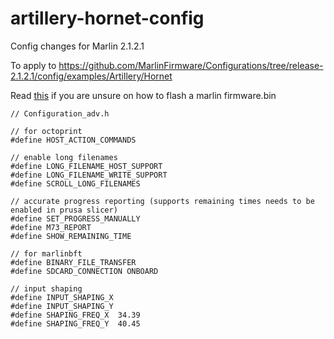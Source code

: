 # artillery-hornet-config

Config changes for Marlin 2.1.2.1

To apply to https://github.com/MarlinFirmware/Configurations/tree/release-2.1.2.1/config/examples/Artillery/Hornet

Read [this](./how-to-flash.md) if you are unsure on how to flash a marlin firmware.bin

```
// Configuration_adv.h

// for octoprint
#define HOST_ACTION_COMMANDS

// enable long filenames
#define LONG_FILENAME_HOST_SUPPORT
#define LONG_FILENAME_WRITE_SUPPORT
#define SCROLL_LONG_FILENAMES

// accurate progress reporting (supports remaining times needs to be enabled in prusa slicer)
#define SET_PROGRESS_MANUALLY
#define M73_REPORT
#define SHOW_REMAINING_TIME

// for marlinbft
#define BINARY_FILE_TRANSFER
#define SDCARD_CONNECTION ONBOARD

// input shaping
#define INPUT_SHAPING_X
#define INPUT_SHAPING_Y
#define SHAPING_FREQ_X  34.39
#define SHAPING_FREQ_Y  40.45
```
